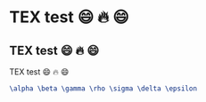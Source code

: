 # TEX test :smile: :fire: :smile:

[](TEX.md)

## TEX test :smile: :fire: :smile:

TEX test :smile: :fire: :smile:

```tex
\alpha \beta \gamma \rho \sigma \delta \epsilon
```